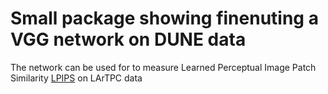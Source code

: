 # Small package showing finenuting a VGG network on DUNE data
The network can be used for to measure Learned Perceptual Image Patch Similarity [LPIPS](https://richzhang.github.io/PerceptualSimilarity/) on LArTPC data